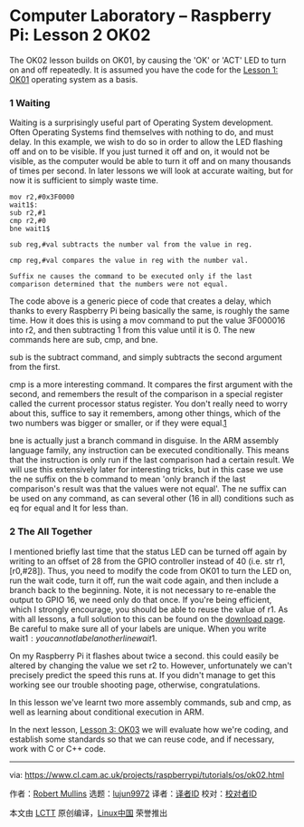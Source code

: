 [#]: collector: (lujun9972)
[#]: translator: ( )
[#]: reviewer: ( )
[#]: publisher: ( )
[#]: url: ( )
[#]: subject: (Computer Laboratory – Raspberry Pi: Lesson 2 OK02)
[#]: via: (https://www.cl.cam.ac.uk/projects/raspberrypi/tutorials/os/ok02.html)
[#]: author: (Robert Mullins http://www.cl.cam.ac.uk/~rdm34)

Computer Laboratory – Raspberry Pi: Lesson 2 OK02
======

The OK02 lesson builds on OK01, by causing the 'OK' or 'ACT' LED to turn on and off repeatedly. It is assumed you have the code for the [Lesson 1: OK01][1] operating system as a basis.

### 1 Waiting

Waiting is a surprisingly useful part of Operating System development. Often Operating Systems find themselves with nothing to do, and must delay. In this example, we wish to do so in order to allow the LED flashing off and on to be visible. If you just turned it off and on, it would not be visible, as the computer would be able to turn it off and on many thousands of times per second. In later lessons we will look at accurate waiting, but for now it is sufficient to simply waste time.

```
mov r2,#0x3F0000
wait1$:
sub r2,#1
cmp r2,#0
bne wait1$
```

```
sub reg,#val subtracts the number val from the value in reg.

cmp reg,#val compares the value in reg with the number val.

Suffix ne causes the command to be executed only if the last comparison determined that the numbers were not equal.
```

The code above is a generic piece of code that creates a delay, which thanks to every Raspberry Pi being basically the same, is roughly the same time. How it does this is using a mov command to put the value 3F000016 into r2, and then subtracting 1 from this value until it is 0. The new commands here are sub, cmp, and bne.

sub is the subtract command, and simply subtracts the second argument from the first.

cmp is a more interesting command. It compares the first argument with the second, and remembers the result of the comparison in a special register called the current processor status register. You don't really need to worry about this, suffice to say it remembers, among other things, which of the two numbers was bigger or smaller, or if they were equal.[1]

bne is actually just a branch command in disguise. In the ARM assembly language family, any instruction can be executed conditionally. This means that the instruction is only run if the last comparison had a certain result. We will use this extensively later for interesting tricks, but in this case we use the ne suffix on the b command to mean 'only branch if the last comparison's result was that the values were not equal'. The ne suffix can be used on any command, as can several other (16 in all) conditions such as eq for equal and lt for less than.

### 2 The All Together

I mentioned briefly last time that the status LED can be turned off again by writing to an offset of 28 from the GPIO controller instead of 40 (i.e. str r1,[r0,#28]). Thus, you need to modify the code from OK01 to turn the LED on, run the wait code, turn it off, run the wait code again, and then include a branch back to the beginning. Note, it is not necessary to re-enable the output to GPIO 16, we need only do that once. If you're being efficient, which I strongly encourage, you should be able to reuse the value of r1. As with all lessons, a full solution to this can be found on the [download page][2]. Be careful to make sure all of your labels are unique. When you write wait1$: you cannot label another line wait1$.

On my Raspberry Pi it flashes about twice a second. this could easily be altered by changing the value we set r2 to. However, unfortunately we can't precisely predict the speed this runs at. If you didn't manage to get this working see our trouble shooting page, otherwise, congratulations.

In this lesson we've learnt two more assembly commands, sub and cmp, as well as learning about conditional execution in ARM.

In the next lesson, [Lesson 3: OK03][3] we will evaluate how we're coding, and establish some standards so that we can reuse code, and if necessary, work with C or C++ code.

--------------------------------------------------------------------------------

via: https://www.cl.cam.ac.uk/projects/raspberrypi/tutorials/os/ok02.html

作者：[Robert Mullins][a]
选题：[lujun9972][b]
译者：[译者ID](https://github.com/译者ID)
校对：[校对者ID](https://github.com/校对者ID)

本文由 [LCTT](https://github.com/LCTT/TranslateProject) 原创编译，[Linux中国](https://linux.cn/) 荣誉推出

[a]: http://www.cl.cam.ac.uk/~rdm34
[b]: https://github.com/lujun9972
[1]: https://www.cl.cam.ac.uk/projects/raspberrypi/tutorials/os/ok01.html
[2]: https://www.cl.cam.ac.uk/projects/raspberrypi/tutorials/os/downloads.html
[3]: https://www.cl.cam.ac.uk/projects/raspberrypi/tutorials/os/ok03.html
